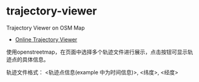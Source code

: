 # trajectory-viewer
Trajectory Viewer on OSM Map

* [Online Trajectory Viewer](http://os.cs.tsinghua.edu.cn/GeoServer/vectormap/location)

使用openstreetmap，在页面中选择多个轨迹文件进行展示，点击按钮可显示轨迹点的具体信息。

轨迹文件格式：
<轨迹点信息(example 中为时间信息)>, <纬度>, <经度>
